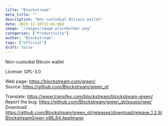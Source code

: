 ```yaml
---
title: "Blockstream"
meta_title: ""
description: "Non-custodial Bitcoin wallet"
date: 2023-12-18T22:41:00Z
image: "/images/image-placeholder.png"
categories: ["Productivity"]
author: "Blockstream"
tags: ["official"]
draft: false
---
```


Non-custodial Bitcoin wallet

License: GPL-3.0

Web page: https://blockstream.com/green/  
Source: https://github.com/Blockstream/green_qt

Translate: https://www.transifex.com/blockstream/blockstream-green/  
Report the bug: https://github.com/Blockstream/green_qt/issues/new/  
Download: https://github.com/Blockstream/green_qt/releases/download/release_1.2.9/BlockstreamGreen-x86_64.AppImage
